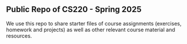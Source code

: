 ## Public Repo of CS220 - Spring 2025
We use this repo to share starter files of course assignments (exercises, homework and projects) as well as other relevant course material and resources.
